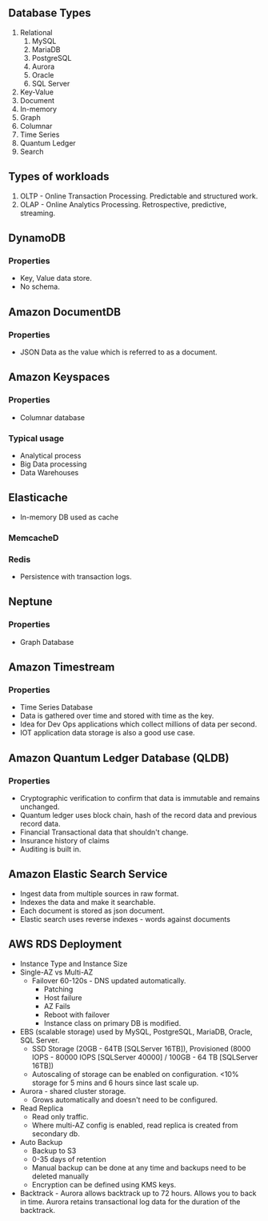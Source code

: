 ## Database Types
 1. Relational
    1. MySQL
    2. MariaDB
    3. PostgreSQL
    4. Aurora
    5. Oracle
    6. SQL Server
 2. Key-Value
 3. Document
 4. In-memory
 5. Graph
 6. Columnar
 7. Time Series
 8. Quantum Ledger
 9.  Search 

## Types of workloads
1. OLTP - Online Transaction Processing. Predictable and structured work. 
2. OLAP - Online Analytics Processing. Retrospective, predictive, streaming. 

## DynamoDB

### Properties
 * Key, Value data store. 
 * No schema. 


## Amazon DocumentDB

### Properties
 * JSON Data as the value which is referred to as a document. 

## Amazon Keyspaces

### Properties
 * Columnar database

### Typical usage
 *  Analytical process
 *  Big Data processing
 *  Data Warehouses

## Elasticache
 * In-memory DB used as cache


### MemcacheD

### Redis
 * Persistence with transaction logs. 

## Neptune

### Properties
 * Graph Database


## Amazon Timestream
### Properties
 * Time Series Database
 * Data is gathered over time and stored with time as the key. 
 * Idea for Dev Ops applications which collect millions of data per second. 
 * IOT application data storage is also a good use case. 

## Amazon Quantum Ledger Database (QLDB)
### Properties
 * Cryptographic verification to confirm that data is immutable and remains unchanged. 
 * Quantum ledger uses block chain, hash of the record data and previous record data. 
 * Financial Transactional data that shouldn't change. 
 * Insurance history of claims
 * Auditing is built in.

## Amazon Elastic Search Service
 * Ingest data from multiple sources in raw format.
 * Indexes the data and make it searchable.
 * Each document is stored as json document.
 * Elastic search uses reverse indexes - words against documents


## AWS RDS Deployment
 * Instance Type and Instance Size
 * Single-AZ vs Multi-AZ
   * Failover 60-120s - DNS updated automatically.
     * Patching
     * Host failure
     * AZ Fails
     * Reboot with failover
     * Instance class on primary DB is modified. 
 * EBS (scalable storage) used by MySQL, PostgreSQL, MariaDB, Oracle, SQL Server.
   * SSD Storage (20GB - 64TB [SQLServer 16TB]), Provisioned (8000 IOPS - 80000 IOPS [SQLServer 40000] / 100GB - 64 TB [SQLServer 16TB])
   * Autoscaling of storage can be enabled on configuration. <10% storage for 5 mins and 6 hours since last scale up. 
 * Aurora - shared cluster storage.
   * Grows automatically and doesn't need to be configured.
 * Read Replica
   * Read only traffic. 
   * Where multi-AZ config is enabled, read replica is created from secondary db.
 * Auto Backup
   * Backup to S3
   * 0-35 days of retention
   * Manual backup can be done at any time and backups need to be deleted manually
   * Encryption can be defined using KMS keys. 
 * Backtrack - Aurora allows backtrack up to 72 hours. Allows you to back in time. Aurora retains transactional log data for the duration of the backtrack. 


